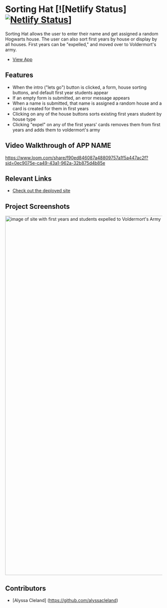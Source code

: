 # Sorting Hat [![Netlify Status] [![Netlify Status](https://api.netlify.com/api/v1/badges/fa4f5ec6-6b87-4a5d-9d86-c7006e4cff62/deploy-status)](https://app.netlify.com/sites/alyssa-sorting-hat/deploys)]

Sorting Hat allows the user to enter their name and get assigned a random Hogwarts house. The user can also sort first years by house or display by all houses. First years can be "expelled," and moved over to Voldermort's army.

- [View App](https://alyssa-sorting-hat.netlify.app/#)

## Features <!-- List your app features using bullets! Do NOT use a paragraph. No one will read that! -->

- When the intro ("lets go") button is clicked, a form, house sorting buttons, and default first year students appear
- If an empty form is submitted, an error message appears
- When a name is submitted, that name is assigned a random house and a card is created for them in first years
- Clicking on any of the house buttons sorts existing first years student by house type
- Clicking "expel" on any of the first years' cards removes them from first years and adds them to voldermort's army

## Video Walkthrough of APP NAME

https://www.loom.com/share/f90ed846087a48809757a1f5a447ac2f?sid=0ec9075e-ca49-43a1-962a-32b875d4b85e

## Relevant Links <!-- Link to all the things that are required outside of the ones that have their own section -->

- [Check out the deployed site](https://alyssa-sorting-hat.netlify.app/)

## Project Screenshots <!-- These can be inside of your project. Look at the repos from class and see how the images are included in the readme -->

<img width="1148" alt="image of site with first years and students expelled to Voldermort's Army" src="https://github.com/alyssacleland/INDIVIDUAL-PROJECT-sorting-hat/blob/9d69e05f6c8546114011a780b3329085e1f4a000/Screenshot%202024-10-25%20at%207.13.24%E2%80%AFPM.png">

## Contributors

- [Alyssa Cleland] (https://github.com/alyssacleland)
